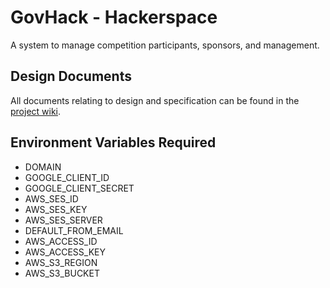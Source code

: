 # GovHack - Hackerspace

A system to manage competition participants, sponsors, and management.

## Design Documents

All documents relating to design and specification can be found in the [project
wiki](https://github.com/cassar/hackerspace3/wiki).

## Environment Variables Required

- DOMAIN
- GOOGLE_CLIENT_ID
- GOOGLE_CLIENT_SECRET
- AWS_SES_ID
- AWS_SES_KEY
- AWS_SES_SERVER
- DEFAULT_FROM_EMAIL
- AWS_ACCESS_ID
- AWS_ACCESS_KEY
- AWS_S3_REGION
- AWS_S3_BUCKET
